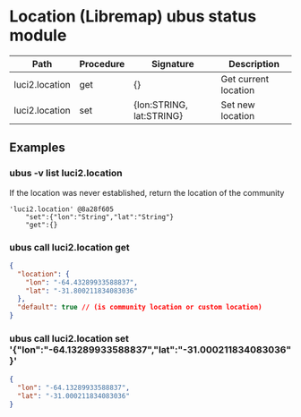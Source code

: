 # Location (Libremap) ubus status module

| Path           | Procedure | Signature                | Description          |
| -------------- | --------- | ------------------------ | -------------------- |
| luci2.location | get       | {}                       | Get current location |
| luci2.location | set       | {lon:STRING, lat:STRING} | Set new location     |

## Examples

### ubus -v list luci2.location

If the location was never established, return the location of the community

```
'luci2.location' @8a28f605
	"set":{"lon":"String","lat":"String"}
	"get":{}
```

### ubus call luci2.location get

```json
{
  "location": {
    "lon": "-64.43289933588837",
    "lat": "-31.800211834083036"
  },
  "default": true // (is community location or custom location)
}
```

### ubus call luci2.location set '{"lon":"-64.13289933588837","lat":"-31.000211834083036"}'

```json
{
  "lon": "-64.13289933588837",
  "lat": "-31.000211834083036"
}
```
